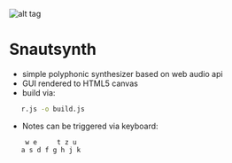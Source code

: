 ![alt tag](https://api.travis-ci.org/cheldt/snautsynth.svg?branch=master)

Snautsynth
==========

- simple polyphonic synthesizer based on web audio api
- GUI rendered to HTML5 canvas
- build via:
```bash
   r.js -o build.js
```
- Notes can be triggered via keyboard:
```
    w e     t z u
   a s d f g h j k
```
